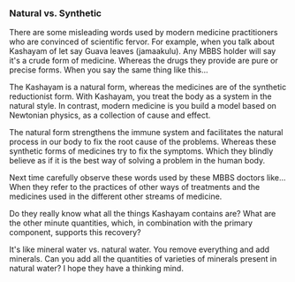 ### Natural vs. Synthetic

There are some misleading words used by modern medicine practitioners who are convinced of scientific fervor. For example, when you talk about Kashayam of let say Guava leaves (jamaakulu). Any MBBS holder will say it's a crude form of medicine. Whereas the drugs they provide are pure or precise forms. When you say the same thing like this...  

The Kashayam is a natural form, whereas the medicines are of the synthetic reductionist form. With Kashayam, you treat the body as a system in the natural style. In contrast, modern medicine is you build a model based on Newtonian physics, as a collection of cause and effect.  

The natural form strengthens the immune system and facilitates the natural process in our body to fix the root cause of the problems. Whereas these synthetic forms of medicines try to fix the symptoms. Which they blindly believe as if it is the best way of solving a problem in the human body.  

Next time carefully observe these words used by these MBBS doctors like...  
When they refer to the practices of other ways of treatments and the medicines used in the different other streams of medicine.  

Do they really know what all the things Kashayam contains are? What are the other minute quantities, which, in combination with the primary component, supports this recovery?  

It's like mineral water vs. natural water. You remove everything and add minerals. Can you add all the quantities of varieties of minerals present in natural water? I hope they have a thinking mind.  

